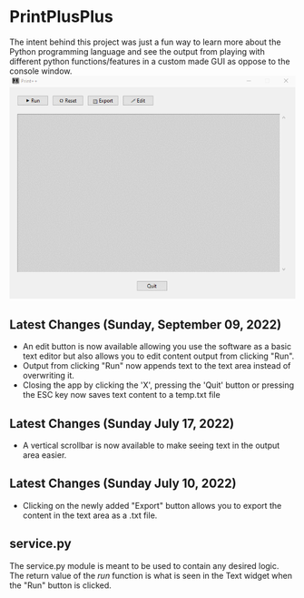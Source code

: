 # PrintPlusPlus
The intent behind this project was just a fun way to learn more about the Python programming language and see the output from playing with different python functions/features in a custom made GUI as oppose to the console window.  
![Animation showing the ability to edit the output text in PrintPlusPlus](gifs/edit-demo.gif "Text Editing in Print++")
## Latest Changes (Sunday, September 09, 2022)
- An edit button is now available allowing you use the software as a basic text editor but also allows you to edit content output from clicking "Run".
- Output from clicking "Run" now appends text to the text area instead of overwriting it.
- Closing the app by clicking the 'X', pressing the 'Quit' button or pressing the ESC key now saves text content to a temp.txt file
## Latest Changes (Sunday July 17, 2022)
- A vertical scrollbar is now available to make seeing text in the output area easier.
## Latest Changes (Sunday July 10, 2022)
- Clicking on the newly added "Export" button allows you to export the content in the text area as a .txt file.
## service.py
The service.py module is meant to be used to contain any desired logic. The return value of the *run* function is what is seen in the Text widget when the "Run" button is clicked.